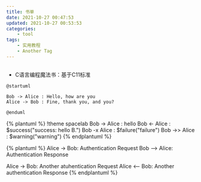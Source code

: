 ```yaml
---
title: 书单
date: 2021-10-27 00:47:53
updated: 2021-10-27 00:53:53
categories: 
    - tool
tags: 
    - 实用教程
    - Another Tag
---
```



##

- C语言编程魔法书：基于C11标准

<!--more-->

```plantuml
@startuml

Bob -> Alice : Hello, how are you
Alice -> Bob : Fine, thank you, and you?

@enduml
```

{% plantuml %}
!theme spacelab
Bob -> Alice :  hello
Bob <- Alice :  $success("success: hello B.")
Bob -x Alice :  $failure("failure")
Bob ->> Alice : $warning("warning")
{% endplantuml %}


{% plantuml %}
  Alice -> Bob: Authentication Request
  Bob --> Alice: Authentication Response

  Alice -> Bob: Another atuhentication Request
  Alice <-- Bob: Another authentication Response
{% endplantuml %}